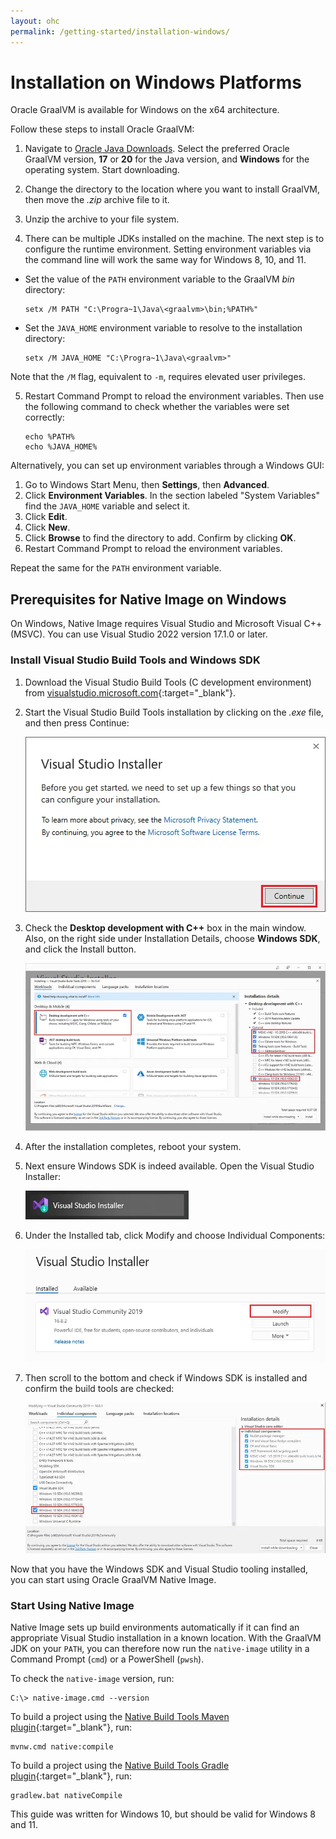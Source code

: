 ```yaml
---
layout: ohc
permalink: /getting-started/installation-windows/
---
```


# Installation on Windows Platforms

Oracle GraalVM is available for Windows on the x64 architecture.

Follow these steps to install Oracle GraalVM:

1. Navigate to [Oracle Java Downloads](https://www.oracle.com/java/technologies/downloads/). Select the preferred Oracle GraalVM version, **17** or **20** for the Java version, and **Windows** for the operating system. Start downloading.

2. Change the directory to the location where you want to install GraalVM, then move the _.zip_ archive file to it.

3. Unzip the archive to your file system.

4. There can be multiple JDKs installed on the machine. The next step is to configure the runtime environment. Setting environment variables via the command line will work the same way for Windows 8, 10, and 11.
  - Set the value of the `PATH` environment variable to the GraalVM _bin_ directory:
    ```shell
    setx /M PATH "C:\Progra~1\Java\<graalvm>\bin;%PATH%"
    ```
  - Set the `JAVA_HOME` environment variable to resolve to the installation directory:
    ```shell
    setx /M JAVA_HOME "C:\Progra~1\Java\<graalvm>"
    ```
  Note that the `/M` flag, equivalent to `-m`, requires elevated user privileges.

5. Restart Command Prompt to reload the environment variables. Then use the following command to check whether the variables were set correctly:
    ```shell
    echo %PATH%
    echo %JAVA_HOME%
    ```

Alternatively, you can set up environment variables through a Windows GUI:

1. Go to Windows Start Menu, then **Settings**, then **Advanced**.
2. Click **Environment Variables**. In the section labeled "System Variables" find the `JAVA_HOME` variable and select it.
3. Click **Edit**.
4. Click **New**.
5. Click **Browse** to find the directory to add. Confirm by clicking **OK**.
6. Restart Command Prompt to reload the environment variables.

Repeat the same for the `PATH` environment variable.

## Prerequisites for Native Image on Windows

On Windows, Native Image requires Visual Studio and Microsoft Visual C++(MSVC). 
You can use Visual Studio 2022 version 17.1.0 or later.

### Install Visual Studio Build Tools and Windows SDK

1. Download the Visual Studio Build Tools (C development environment) from [visualstudio.microsoft.com](https://visualstudio.microsoft.com/thank-you-downloading-visual-studio/?sku=BuildTools&rel=16){:target="_blank"}.

2. Start the Visual Studio Build Tools installation by clicking on the _.exe_ file, and then press Continue:

    ![Install Visual Studio Build Tools](../img/visual_studio_installer.png)

3. Check the **Desktop development with C++** box in the main window. Also, on the right side under Installation Details, choose **Windows SDK**, and click the Install button.

    ![Select Desktop development with C++](../img/desktop_development_with_C.png)

4. After the installation completes, reboot your system.

5. Next ensure Windows SDK is indeed available. Open the Visual Studio Installer:

    ![Open the Visual Studio Installer](../img/open_vs_installer.png)

6. Under the Installed tab, click Modify and choose Individual Components:

    ![Visual Studio Installed Components](../img/visual-studio-installed-components.png)

7. Then scroll to the bottom and check if Windows SDK is installed and confirm the build tools are checked:
  
    ![Windows SDK Installed](../img/windows-10-installed.png)

Now that you have the Windows SDK and Visual Studio tooling installed, you can start using Oracle GraalVM Native Image.

### Start Using Native Image

Native Image sets up build environments automatically if it can find an appropriate Visual Studio installation in a known location.
With the GraalVM JDK on your `PATH`, you can therefore now run the `native-image` utility in a Command Prompt (`cmd`) or a PowerShell (`pwsh`).

To check the `native-image` version, run:
```shell
C:\> native-image.cmd --version
```

To build a project using the [Native Build Tools Maven plugin](https://graalvm.github.io/native-build-tools/latest/maven-plugin.html){:target="_blank"}, run:
```shell
mvnw.cmd native:compile
```

To build a project using the [Native Build Tools Gradle plugin](https://graalvm.github.io/native-build-tools/latest/gradle-plugin.html){:target="_blank"}, run:
```shell
gradlew.bat nativeCompile
```

This guide was written for Windows 10, but should be valid for Windows 8 and 11.